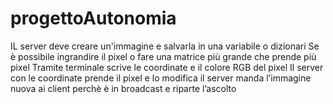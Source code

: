 # progettoAutonomia

IL server deve creare un'immagine e salvarla in una variabile o dizionari
Se è possibile ingrandire il pixel o fare una matrice più grande che prende più pixel
Tramite terminale scrive le coordinate e il colore RGB del pixel
Il server con le coordinate prende il pixel e lo modifica
il server manda l’immagine nuova ai client perchè è in broadcast e riparte l’ascolto

